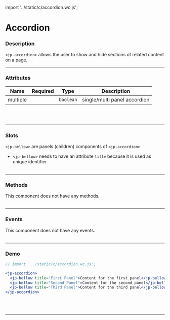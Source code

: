 import '../static/c/accordion.wc.js';

# Accordion

### Description

`<jp-accordion>` allows the user to show and hide sections of related content on a page.
****

### Attributes

| **Name** | **Required** | **Type**  |       **Description**        |
| :------: | :----------: | :-------: | :--------------------------: |
| multiple |              | `boolean` | single/multi panel accordion |
<br></br>
****

### Slots

`<jp-bellow>` are panels (children) components of `<jp-accordion>`

- `<jp-bellow>` needs to have an attribute `title` because it is used as unique identifier
<br></br>
****

### Methods

This component does not have any methods.
<br></br>
****

### Events

This component does not have any events.
<br></br>
****

### Demo

```jsx live
// import '../static/c/accordion.wc.js';

<jp-accordion>
  <jp-bellow title="First Panel">Content for the first panel</jp-bellow>
  <jp-bellow title="Second Panel">Content for the second panel</jp-bellow>
  <jp-bellow title="Third Panel">Content for the third panel</jp-bellow>
</jp-accordion>
```
<br></br>
****